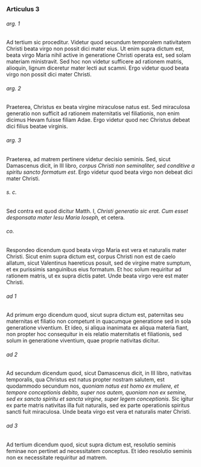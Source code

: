 ### Articulus 3

###### arg. 1
Ad tertium sic proceditur. Videtur quod secundum temporalem nativitatem Christi beata virgo non possit dici mater eius. Ut enim supra dictum est, beata virgo Maria nihil active in generatione Christi operata est, sed solam materiam ministravit. Sed hoc non videtur sufficere ad rationem matris, alioquin, lignum diceretur mater lecti aut scamni. Ergo videtur quod beata virgo non possit dici mater Christi.

###### arg. 2
Praeterea, Christus ex beata virgine miraculose natus est. Sed miraculosa generatio non sufficit ad rationem maternitatis vel filiationis, non enim dicimus Hevam fuisse filiam Adae. Ergo videtur quod nec Christus debeat dici filius beatae virginis.

###### arg. 3
Praeterea, ad matrem pertinere videtur decisio seminis. Sed, sicut Damascenus dicit, in III libro, *corpus Christi non seminaliter, sed conditive a spiritu sancto formatum est*. Ergo videtur quod beata virgo non debeat dici mater Christi.

###### s. c.
Sed contra est quod dicitur Matth. I, *Christi generatio sic erat. Cum esset desponsata mater Iesu Maria Ioseph,* et cetera.

###### co.
Respondeo dicendum quod beata virgo Maria est vera et naturalis mater Christi. Sicut enim supra dictum est, corpus Christi non est de caelo allatum, sicut Valentinus haereticus posuit, sed de virgine matre sumptum, et ex purissimis sanguinibus eius formatum. Et hoc solum requiritur ad rationem matris, ut ex supra dictis patet. Unde beata virgo vere est mater Christi.

###### ad 1
Ad primum ergo dicendum quod, sicut supra dictum est, paternitas seu maternitas et filiatio non competunt in quacumque generatione sed in sola generatione viventium. Et ideo, si aliqua inanimata ex aliqua materia fiant, non propter hoc consequitur in eis relatio maternitatis et filiationis, sed solum in generatione viventium, quae proprie nativitas dicitur.

###### ad 2
Ad secundum dicendum quod, sicut Damascenus dicit, in III libro, nativitas temporalis, qua Christus est natus propter nostram salutem, est quodammodo secundum nos, *quoniam natus est homo ex muliere, et tempore conceptionis debito, super nos autem, quoniam non ex semine, sed ex sancto spiritu et sancta virgine, super legem conceptionis*. Sic igitur ex parte matris nativitas illa fuit naturalis, sed ex parte operationis spiritus sancti fuit miraculosa. Unde beata virgo est vera et naturalis mater Christi.

###### ad 3
Ad tertium dicendum quod, sicut supra dictum est, resolutio seminis feminae non pertinet ad necessitatem conceptus. Et ideo resolutio seminis non ex necessitate requiritur ad matrem.

